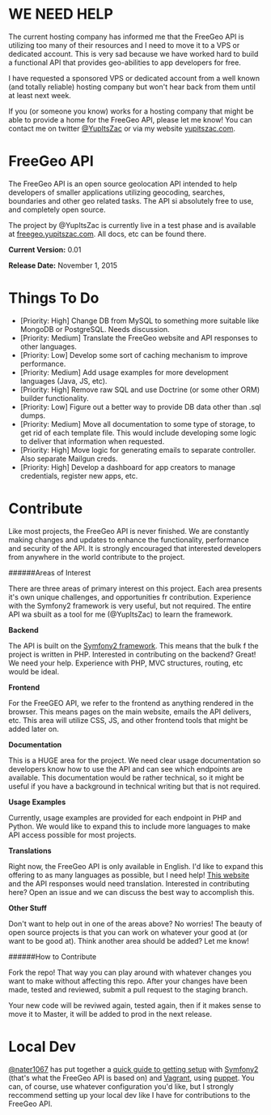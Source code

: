 WE NEED HELP
===

The current hosting company has informed me that the FreeGeo API is utilizing too many of their resources and I need to move it to a VPS or dedicated account. This is very sad because we have worked hard to build a functional API that provides geo-abilities to app developers for free. 

I have requested a sponsored VPS or dedicated account from a well known (and totally reliable) hosting company but won't hear back from them until at least next week. 

If you (or someone you know) works for a hosting company that might be able to provide a home for the FreeGeo API, please let me know! You can contact me on twitter [@YupItsZac](http://twitter.com/yupitszac) or via my website [yupitszac.com](http://www.yupitszac.com). 

FreeGeo API
===

The FreeGeo API is an open source geolocation API intended to help developers of smaller applications utilizing geocoding, searches, boundaries and other geo related tasks. The API si absolutely free to use, and completely open source. 

The project by @YupItsZac is currently live in a test phase and is available at [freegeo.yupitszac.com](http://freegeo.yupitszac.com). All docs, etc can be found there.

**Current Version:** 0.01

**Release Date:** November 1, 2015


Things To Do
===

- [Priority: High] Change DB from MySQL to something more suitable like MongoDB or PostgreSQL. Needs discussion. 
- [Priority: Medium] Translate the FreeGeo website and API responses to other languages. 
- [Priority: Low] Develop some sort of caching mechanism to improve performance.
- [Priority: Medium] Add usage examples for more development languages (Java, JS, etc).
- [Priority: High] Remove raw SQL and use Doctrine (or some other ORM) builder functionality.
- [Priority: Low] Figure out a better way to provide DB data other than .sql dumps.
- [Priority: Medium] Move all documentation to some type of storage, to get rid of each template file. This would include developing some logic to deliver that information when requested. 
- [Priority: High] Move logic for generating emails to separate controller. Also separate Mailgun creds.
- [Priority: High] Develop a dashboard for app creators to manage credentials, register new apps, etc. 


Contribute
===

Like most projects, the FreeGeo API is never finished. We are constantly making changes and updates to enhance the functionality, performance and security of the API. It is strongly encouraged that interested developers from anywhere in the world contribute to the project. 

######Areas of Interest

There are three areas of primary interest on this project. Each area presents it's own unique challenges, and opportunities fr contribution. Experience with the Symfony2 framework is very useful, but not required. The entire API wa sbuilt as a tool for me (@YupItsZac) to learn the framework. 

**Backend** 

The API is built on the [Symfony2 framework](https://symfony.com/doc/current/index.html). This means that the bulk f the project is written in PHP. Interested in contributing on the backend? Great! We need your help. Experience with PHP, MVC structures, routing, etc would be ideal.

**Frontend**

For the FreeGEO API, we refer to the frontend as anything rendered in the browser. This means pages on the main website, emails the API delivers, etc. This area will utilize CSS, JS, and other frontend tools that might be added later on. 

**Documentation**

This is a HUGE area for the project. We need clear usage documentation so developers know how to use the API and can see which endpoints are available. This documentation would be rather technical, so it might be useful if you have a background in technical writing but that is not required. 

**Usage Examples**

Currently, usage examples are provided for each endpoint in PHP and Python. We would like to expand this to include more languages to make API access possible for most projects. 

**Translations**

Right now, the FreeGeo API is only available in English. I'd like to expand this offering to as many languages as possible, but I need help! [This website](http://freegeo.yupitszac.com) and the API responses would need translation. Interested in contributing here? Open an issue and we can discuss the best way to accomplish this.


**Other Stuff**

Don't want to help out in one of the areas above? No worries! The beauty of open source projects is that you can work on whatever your good at (or want to be good at). Think another area should be added? Let me know!


######How to Contribute

Fork the repo! That way you can play around with whatever changes you want to make without affecting this repo. After your changes have been made, tested and reviewed, submit a pull request to the staging branch. 

Your new code will be reviwed again, tested again, then if it makes sense to move it to Master, it will be added to prod in the next release. 

Local Dev
===

[@nater1067](http://github.com/nater1067) has put together a [quick guide to getting setup](http://nater1067.github.io/blog/2014/08/25/spinning-up-symfony-2-development-environments-with-vagrant/) with [Symfony2](https://symfony.com/doc/current/index.html) (that's what the FreeGeo API is based on) and [Vagrant](http://www.vagrantup.com), using [puppet](https://puppetlabs.com/puppet/). You can, of course, use whatever configuration you'd like, but I strongly reccommend setting up your local dev like I have for contributions to the FreeGeo API. 






